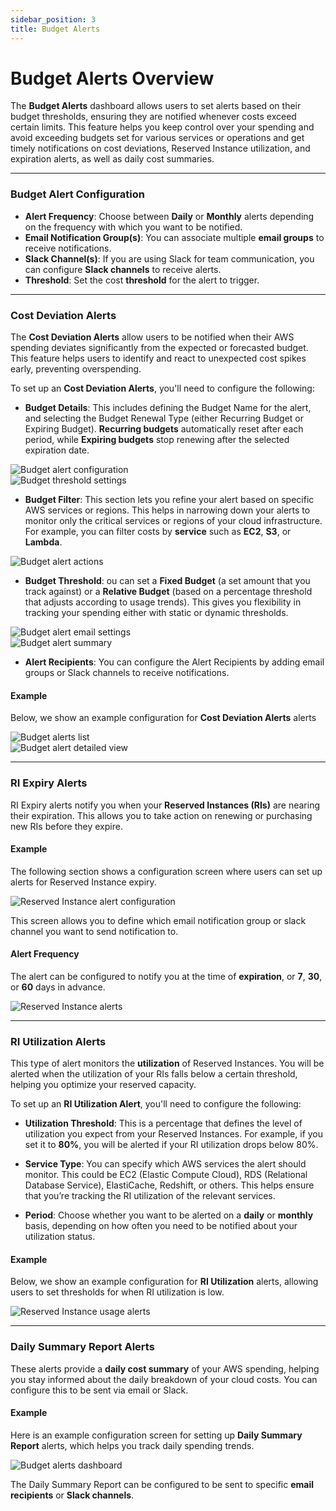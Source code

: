 ```yaml
---
sidebar_position: 3
title: Budget Alerts
---
```


# Budget Alerts Overview

The **Budget Alerts** dashboard allows users to set alerts based on their budget thresholds, ensuring they are notified whenever costs exceed certain limits. This feature helps you keep control over your spending and avoid exceeding budgets set for various services or operations and get timely notifications on cost deviations, Reserved Instance utilization, and expiration alerts, as well as daily cost summaries.

---

### Budget Alert Configuration

- **Alert Frequency**: Choose between **Daily** or **Monthly** alerts depending on the frequency with which you want to be notified.
- **Email Notification Group(s)**: You can associate multiple **email groups** to receive notifications. 
- **Slack Channel(s)**: If you are using Slack for team communication, you can configure **Slack channels** to receive alerts.
- **Threshold**: Set the cost **threshold** for the alert to trigger.

---

### Cost Deviation Alerts

The **Cost Deviation Alerts** allow users to be notified when their AWS spending deviates significantly from the expected or forecasted budget. This feature helps users to identify and react to unexpected cost spikes early, preventing overspending.

To set up an **Cost Deviation Alerts**, you'll need to configure the following:

- **Budget Details**: This includes defining the Budget Name for the alert, and selecting the Budget Renewal Type (either Recurring Budget or Expiring Budget). **Recurring budgets** automatically reset after each period, while **Expiring budgets** stop renewing after the selected expiration date.

<div style={{ textAlign: 'center' }}>
  <img src="/img/notifications/notifications-budget-alert-config.png" alt="Budget alert configuration" />
</div>

<div style={{ textAlign: 'center' }}>
  <img src="/img/notifications/notifications-budget-threshold.png" alt="Budget threshold settings" />
</div>

- **Budget Filter**: This section lets you refine your alert based on specific AWS services or regions. This helps in narrowing down your alerts to monitor only the critical services or regions of your cloud infrastructure. For example, you can filter costs by **service** such as **EC2**, **S3**, or **Lambda**.

<div style={{ textAlign: 'center' }}>
  <img src="/img/notifications/notifications-budget-actions.png" alt="Budget alert actions" />
</div>
  
- **Budget Threshold**: ou can set a **Fixed Budget** (a set amount that you track against) or a **Relative Budget** (based on a percentage threshold that adjusts according to usage trends). This gives you flexibility in tracking your spending either with static or dynamic thresholds.

<div style={{ textAlign: 'center' }}>
  <img src="/img/notifications/notifications-budget-email.png" alt="Budget alert email settings" />
</div>

<div style={{ textAlign: 'center' }}>
  <img src="/img/notifications/notifications-budget-summary.png" alt="Budget alert summary" />
</div>

- **Alert Recipients**: You can configure the Alert Recipients by adding email groups or Slack channels to receive notifications. 

#### Example

Below, we show an example configuration for **Cost Deviation Alerts** alerts

<div style={{ textAlign: 'center' }}>
  <img src="/img/notifications/notifications-budget-list.png" alt="Budget alerts list" />
</div>

<div style={{ textAlign: 'center' }}>
  <img src="/img/notifications/notifications-budget-details.png" alt="Budget alert detailed view" />
</div>

---

### RI Expiry Alerts

RI Expiry alerts notify you when your **Reserved Instances (RIs)** are nearing their expiration. This allows you to take action on renewing or purchasing new RIs before they expire.

#### Example

The following section shows a configuration screen where users can set up alerts for Reserved Instance expiry.

<div style={{ textAlign: 'center' }}>
  <img src="/img/notifications/notifications-ri-config.png" alt="Reserved Instance alert configuration" />
</div>

This screen allows you to define which email notification group or slack channel you want to send notification to.

#### Alert Frequency

The alert can be configured to notify you at the time of **expiration**, or **7**, **30**, or **60** days in advance.


<div style={{ textAlign: 'center' }}>
  <img src="/img/notifications/notifications-ri-alerts.png" alt="Reserved Instance alerts" />
</div>

---

### RI Utilization Alerts

This type of alert monitors the **utilization** of Reserved Instances. You will be alerted when the utilization of your RIs falls below a certain threshold, helping you optimize your reserved capacity.

To set up an **RI Utilization Alert**, you'll need to configure the following:

- **Utilization Threshold**: This is a percentage that defines the level of utilization you expect from your Reserved Instances. For example, if you set it to **80%**, you will be alerted if your RI utilization drops below 80%.
  
- **Service Type**: You can specify which AWS services the alert should monitor. This could be EC2 (Elastic Compute Cloud), RDS (Relational Database Service), ElastiCache, Redshift, or others. This helps ensure that you’re tracking the RI utilization of the relevant services.

- **Period**: Choose whether you want to be alerted on a **daily** or **monthly** basis, depending on how often you need to be notified about your utilization status.

#### Example

Below, we show an example configuration for **RI Utilization** alerts, allowing users to set thresholds for when RI utilization is low.

<div style={{ textAlign: 'center' }}>
  <img src="/img/notifications/notifications-ri-usage.png" alt="Reserved Instance usage alerts" />
</div>

---

### Daily Summary Report Alerts

These alerts provide a **daily cost summary** of your AWS spending, helping you stay informed about the daily breakdown of your cloud costs. You can configure this to be sent via email or Slack.

#### Example

Here is an example configuration screen for setting up **Daily Summary Report** alerts, which helps you track daily spending trends.

<div style={{ textAlign: 'center' }}>
  <img src="/img/notifications/notifications-budget-dashboard.png" alt="Budget alerts dashboard" />
</div>

The Daily Summary Report can be configured to be sent to specific **email recipients** or **Slack channels**.

